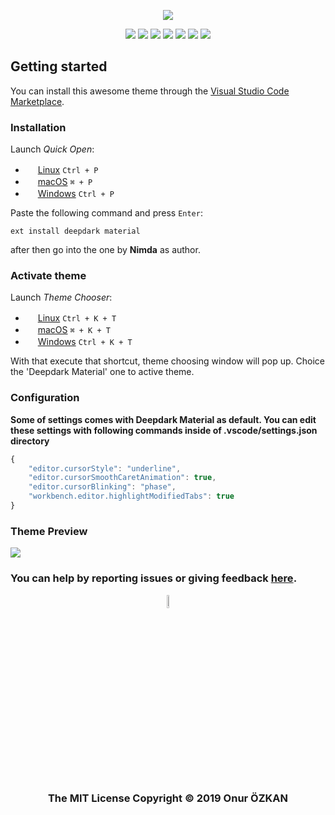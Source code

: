 <p align="center">
<img src="https://user-images.githubusercontent.com/39852038/53187435-2fc20100-3614-11e9-81bd-09a3e3eb934e.png"/>
</p>

<p align="center">
<img src="https://img.shields.io/travis/com/onurrozkaan/vscode-deepdark-material.svg?color=black&label=.travis-ci&style=flat-square"/>
<img src="https://img.shields.io/circleci/project/github/onurrozkaan/vscode-deepdark-material/master.svg?color=black&label=.circleci&style=flat-square"/>
<img src="https://img.shields.io/visual-studio-marketplace/v/Nimda.deepdark-material.svg?color=black&style=flat-square"/>
<img src="https://img.shields.io/github/repo-size/onurrozkaan/vscode-deepdark-material.svg?colorB=black&label=repo%20size&style=flat-square"/>
<img src="https://img.shields.io/visual-studio-marketplace/d/Nimda.deepdark-material.svg?color=black&style=flat-square"/> 
<img src="https://img.shields.io/visual-studio-marketplace/stars/Nimda.deepdark-material.svg?color=black&style=flat-square"/>
<img src="https://img.shields.io/github/license/onurrozkaan/vscode-deepdark-material.svg?color=000000&style=flat-square"/>
</p>

## Getting started

You can install this awesome theme through the [Visual Studio Code Marketplace](https://marketplace.visualstudio.com/items?itemName=Nimda.deepdark-material).

### Installation

Launch *Quick Open*:

* <img src="https://www.kernel.org/theme/images/logos/favicon.png" width=16 height=16/> <a href="https://code.visualstudio.com/shortcuts/keyboard-shortcuts-linux.pdf">Linux</a> `Ctrl + P`
* <img src="https://developer.apple.com/favicon.ico" width=16 height=16/> <a href="https://code.visualstudio.com/shortcuts/keyboard-shortcuts-macos.pdf">macOS</a> `⌘ + P`
* <img src="https://www.microsoft.com/favicon.ico" width=16 height=16/> <a href="https://code.visualstudio.com/shortcuts/keyboard-shortcuts-windows.pdf">Windows</a> `Ctrl + P`

Paste the following command and press `Enter`:

```shell
ext install deepdark material
```

after then go into the one by **Nimda** as author.

### Activate theme

Launch *Theme Chooser*:

* <img src="https://www.kernel.org/theme/images/logos/favicon.png" width=16 height=16/> <a href="https://code.visualstudio.com/shortcuts/keyboard-shortcuts-linux.pdf">Linux</a> `Ctrl + K + T`
* <img src="https://developer.apple.com/favicon.ico" width=16 height=16/> <a href="https://code.visualstudio.com/shortcuts/keyboard-shortcuts-macos.pdf">macOS</a> `⌘ + K + T`
* <img src="https://www.microsoft.com/favicon.ico" width=16 height=16/> <a href="https://code.visualstudio.com/shortcuts/keyboard-shortcuts-windows.pdf">Windows</a> `Ctrl + K + T`

With that execute that shortcut, theme choosing window will pop up. Choice the 'Deepdark Material' one to active theme.

### Configuration

**Some of settings comes with Deepdark Material as default. You can edit these settings with following commands inside of .vscode/settings.json directory**

```js
{
    "editor.cursorStyle": "underline",
    "editor.cursorSmoothCaretAnimation": true,
    "editor.cursorBlinking": "phase",
    "workbench.editor.highlightModifiedTabs": true
}
```

### Theme Preview

<p align=center"> <img src="https://user-images.githubusercontent.com/39852038/53289898-94649380-37ad-11e9-8f9b-8ba238262240.gif"> <p>

### You can help by reporting issues or giving feedback [here](https://github.com/onurrozkaan/vscode-deepdark-material/issues).
 <p align="center"> <img width="7.5%" src="https://user-images.githubusercontent.com/39852038/53875603-edd28b00-4015-11e9-92ff-63bc11f93fea.png"/> </p>
<h3 align="center"> The MIT License Copyright &copy; 2019 Onur ÖZKAN </h3>
